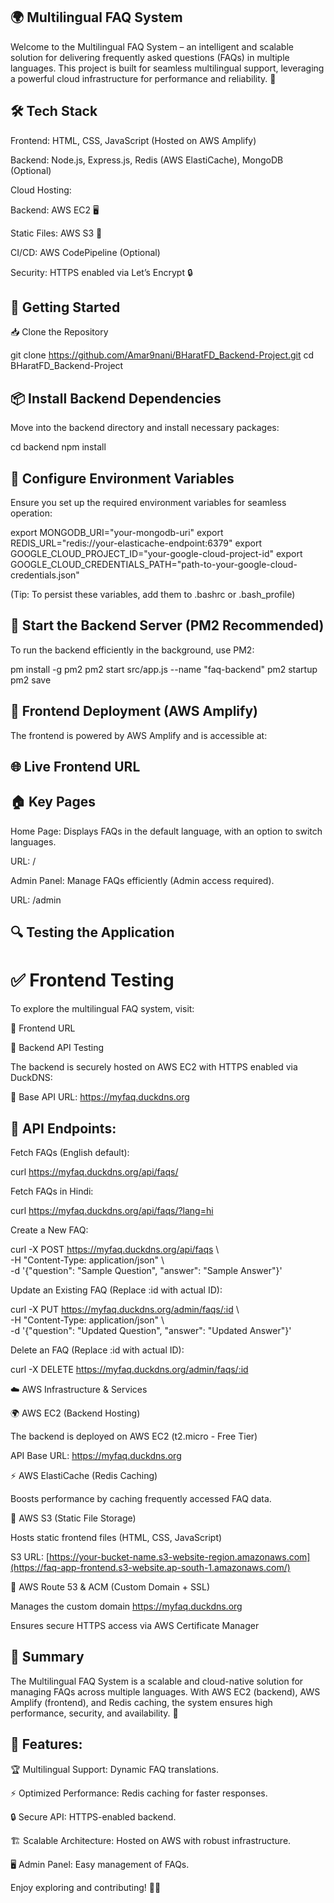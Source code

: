 ## 🌍 Multilingual FAQ System

Welcome to the Multilingual FAQ System – an intelligent and scalable solution for delivering frequently asked questions (FAQs) in multiple languages. This project is built for seamless multilingual support, leveraging a powerful cloud infrastructure for performance and reliability. 🚀

## 🛠️ Tech Stack

Frontend: HTML, CSS, JavaScript (Hosted on AWS Amplify)

Backend: Node.js, Express.js, Redis (AWS ElastiCache), MongoDB (Optional)

Cloud Hosting:

Backend: AWS EC2 🖥️

Static Files: AWS S3 📂

CI/CD: AWS CodePipeline (Optional)

Security: HTTPS enabled via Let’s Encrypt 🔒

## 🚀 Getting Started

📥 Clone the Repository

git clone https://github.com/Amar9nani/BHaratFD_Backend-Project.git
cd BHaratFD_Backend-Project

## 📦 Install Backend Dependencies

Move into the backend directory and install necessary packages:

cd backend
npm install

## 🔧 Configure Environment Variables

Ensure you set up the required environment variables for seamless operation:

export MONGODB_URI="your-mongodb-uri"
export REDIS_URL="redis://your-elasticache-endpoint:6379"
export GOOGLE_CLOUD_PROJECT_ID="your-google-cloud-project-id"
export GOOGLE_CLOUD_CREDENTIALS_PATH="path-to-your-google-cloud-credentials.json"

(Tip: To persist these variables, add them to .bashrc or .bash_profile)

## 🚦 Start the Backend Server (PM2 Recommended)

To run the backend efficiently in the background, use PM2:

pm install -g pm2
pm2 start src/app.js --name "faq-backend"
pm2 startup
pm2 save

## 🎨 Frontend Deployment (AWS Amplify)

The frontend is powered by AWS Amplify and is accessible at:

## 🌐 Live Frontend URL

## 🏠 Key Pages

Home Page: Displays FAQs in the default language, with an option to switch languages.

URL: /

Admin Panel: Manage FAQs efficiently (Admin access required).

URL: /admin

## 🔍 Testing the Application

# ✅ Frontend Testing

To explore the multilingual FAQ system, visit:

🔗 Frontend URL

🔧 Backend API Testing

The backend is securely hosted on AWS EC2 with HTTPS enabled via DuckDNS:

🔗 Base API URL: https://myfaq.duckdns.org

## 📌 API Endpoints:

Fetch FAQs (English default):

curl https://myfaq.duckdns.org/api/faqs/

Fetch FAQs in Hindi:

curl https://myfaq.duckdns.org/api/faqs/?lang=hi

Create a New FAQ:

curl -X POST https://myfaq.duckdns.org/api/faqs \  
     -H "Content-Type: application/json" \  
     -d '{"question": "Sample Question", "answer": "Sample Answer"}'

Update an Existing FAQ (Replace :id with actual ID):

curl -X PUT https://myfaq.duckdns.org/admin/faqs/:id \  
     -H "Content-Type: application/json" \  
     -d '{"question": "Updated Question", "answer": "Updated Answer"}'

Delete an FAQ (Replace :id with actual ID):

curl -X DELETE https://myfaq.duckdns.org/admin/faqs/:id

☁️ AWS Infrastructure & Services

🌍 AWS EC2 (Backend Hosting)

The backend is deployed on AWS EC2 (t2.micro - Free Tier)

API Base URL: https://myfaq.duckdns.org

⚡ AWS ElastiCache (Redis Caching)

Boosts performance by caching frequently accessed FAQ data.

📂 AWS S3 (Static File Storage)

Hosts static frontend files (HTML, CSS, JavaScript)

S3 URL: [https://your-bucket-name.s3-website-region.amazonaws.com](https://faq-app-frontend.s3-website.ap-south-1.amazonaws.com/)

🔐 AWS Route 53 & ACM (Custom Domain + SSL)

Manages the custom domain https://myfaq.duckdns.org

Ensures secure HTTPS access via AWS Certificate Manager

## 📌 Summary

The Multilingual FAQ System is a scalable and cloud-native solution for managing FAQs across multiple languages. With AWS EC2 (backend), AWS Amplify (frontend), and Redis caching, the system ensures high performance, security, and availability. 🚀

## 🎯 Features:

🏆 Multilingual Support: Dynamic FAQ translations.

⚡ Optimized Performance: Redis caching for faster responses.

🔒 Secure API: HTTPS-enabled backend.

🏗️ Scalable Architecture: Hosted on AWS with robust infrastructure.

🖥️ Admin Panel: Easy management of FAQs.

Enjoy exploring and contributing! 🚀🔥

